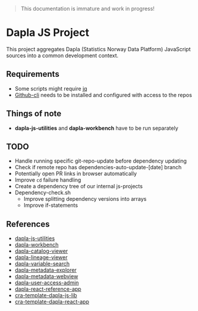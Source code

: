 > This documentation is immature and work in progress!

# Dapla JS Project

This project aggregates Dapla (Statistics Norway Data Platform) JavaScript sources into a common development context.

## Requirements

* Some scripts might require [jq](https://stedolan.github.io/jq/)
* [Github-cli](https://cli.github.com/) needs to be installed and configured with access to the repos

## Things of note

* **dapla-js-utilities** and **dapla-workbench** have to be run separately

## TODO

* Handle running specific git-repo-update before dependency updating
* Check if remote repo has dependencies-auto-update-[date] branch
* Potentially open PR links in browser automatically
* Improve `cd` failure handling
* Create a dependency tree of our internal js-projects
* Dependency-check.sh
    * Improve splitting dependency versions into arrays
    * Improve if-statements

## References

* [dapla-js-utilities](https://github.com/statisticsnorway/dapla-js-utilities)
* [dapla-workbench](https://github.com/statisticsnorway/dapla-workbench)
* [dapla-catalog-viewer](https://github.com/statisticsnorway/dapla-catalog-viewer)
* [dapla-lineage-viewer](https://github.com/statisticsnorway/dapla-lineage-viewer)
* [dapla-variable-search](https://github.com/statisticsnorway/dapla-variable-search)
* [dapla-metadata-explorer](https://github.com/statisticsnorway/dapla-metadata-explorer)
* [dapla-metadata-webview](https://github.com/statisticsnorway/dapla-metadata-webview)
* [dapla-user-access-admin](https://github.com/statisticsnorway/dapla-user-access-admin)
* [dapla-react-reference-app](https://github.com/statisticsnorway/dapla-react-reference-app)
* [cra-template-dapla-js-lib](https://github.com/statisticsnorway/cra-template-dapla-js-lib)
* [cra-template-dapla-react-app](https://github.com/statisticsnorway/cra-template-dapla-react-app)
